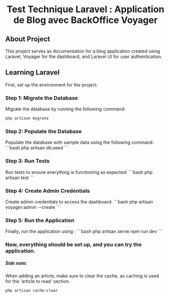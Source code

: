 <h1 align="center">Test Technique Laravel : Application de Blog avec BackOffice Voyager</h1>



## About Project

This project serves as documentation for a blog application created using Laravel, Voyager for the dashboard, and Laravel UI for user authentication.

## Learning Laravel

First, set up the environment for the project.

<h3>Step 1: Migrate the Database</h3>
Migrate the database by running the following command:

```bash
php artisan migrate
```

<h3>Step 2: Populate the Database</h3>
Populate the database with sample data using the following command:
```bash
php artisan db:seed
```


<h3>Step 3: Run Tests</h3>
Run tests to ensure everything is functioning as expected:
```bash
php artisan test
```

<h3>Step 4: Create Admin Credentials</h3>
Create admin credentials to access the dashboard:
```bash
php artisan voyager:admin --create
```


<h3>Step 5: Run the Application</h3>
Finally, run the application using : 
```bash
php artisan serve
npm run dev
```


<h3>Now, everything should be set up, and you can try the application.</h3>
<h5>Side note:</h5>
<p>When adding an article, make sure to clear the cache, as caching is used for the 'article to read' section.</p>

```bash
php artisan cache:clear
```


